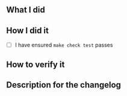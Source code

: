 <!--
Please make sure you've read and understood our contributing guidelines;
https://github.com/humanlayer/humanlayer/blob/master/CONTRIBUTING.md

If this is a bug fix, make sure your description includes "fixes #xxxx", or
"closes #xxxx"

Please provide the following information:

-->

What I did
--------------

<!--
A succint description of the user-facing changes, at most 2-3 bullet points.
Less about the code changes that happened, more about the outcomes this work drives
-->

How I did it
--------------

<!--
Describe the work you did, tests you ran, changes you made, etc
-->

- [ ] I have ensured `make check test` passes

How to verify it
--------------

<!--
Describe how to test this, which examples to run to verify it, or anything
else that would be helpful to folks exploring this work
-->

Description for the changelog
--------------

<!--
Write a short (one line) summary that describes the changes in this
pull request for inclusion in the changelog:
-->

<!--
**- A picture of a cute animal (not mandatory but encouraged)**

-->
